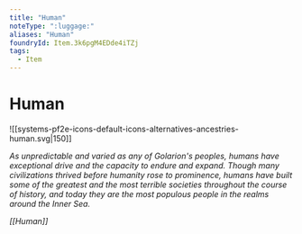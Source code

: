 ```yaml
---
title: "Human"
noteType: ":luggage:"
aliases: "Human"
foundryId: Item.3k6pgM4EDde4iTZj
tags:
  - Item
---
```


# Human
![[systems-pf2e-icons-default-icons-alternatives-ancestries-human.svg|150]]

_As unpredictable and varied as any of Golarion's peoples, humans have exceptional drive and the capacity to endure and expand. Though many civilizations thrived before humanity rose to prominence, humans have built some of the greatest and the most terrible societies throughout the course of history, and today they are the most populous people in the realms around the Inner Sea._

_[[Human]]_
